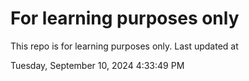 # For learning purposes only
This repo is for learning purposes only.
Last updated at

Tuesday, September 10, 2024 4:33:49 PM

